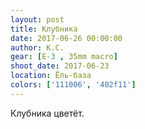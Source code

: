 ```yaml
---
layout: post
title: Клубника
date: 2017-06-26 00:00:00
author: К.С.
gear: [E-3 , 35mm macro]
shoot_date: 2017-06-23
location: Ёль-база
colors: ['111006', '402f11']
---
```

Клубника цветёт.
